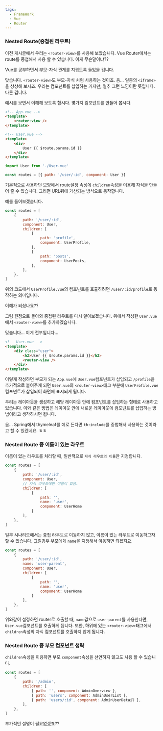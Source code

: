 ```yaml
---
tags:
  - FrameWork
  - Vue
  - Router
---
```

### Nested Route(중첩된 라우트)
이전 게시글에서 우리는 `<router-view>`를 사용해 보았습니다.
Vue Router에서는 route를 중첩해서 사용 할 수 있습니다.
이게 무슨말이냐??

Vue를 공부하면서 부모-자식 관계를 지겹도록 들었을 겁니다.

맞습니다. `<router-view>`도 부모-자식 처럼 사용하는 것이죠.
음... 일종의 `<iframe>`을 상상해 보시죠.
우리는 컴포넌트를 삽입하는 거지만, 얼추 그런 느낌이란 뜻입니다. 다른 겁니다.

예시를 보면서 이해해 보도록 합시다. 몇가지 컴포넌트를 만들어 봅시다.

```html title:"App.vue"
<!-- App.vue -->
<template>
	<router-view />
</template>
```

```html title:"User.vue"
<!-- User.vue -->
<template>
	<div>
		User {{ $route.params.id }}
	</div>
</template>
```

```javascript title:"/src/router/index.js"
import User from './User.vue'

const routes = [{ path: '/user/:id', component: User }]
```

기본적으로 사용하던 모양에서 route설정 속성에 `children`속성을 이용해 자식을 만들어 줄 수 있습니다. 그러면 URL뒤에 가산되는 방식으로 동작합니다.

예를 들어보겠습니다.

```javascript title:"/src/router/index.js"
const routes = [
	{
		path: '/user/:id',
		component: User,
		children: [
			{
				path: 'profile',
				component: UserProfile,
			},
			{
				path: 'posts',
				component: UserPosts,
			},
		],
	},
]
```

위의 코드에서 `UserProfile.vue`의 컴포넌트를 호출하려면 `/user/:id/profile`로 동작하는 의미입니다.

이해가 되셨나요??

그럼 원점으로 돌아와 중첩된 라우트를 다시 알아보겠습니다.
위에서 작성한 `User.vue`에서 `<router-view>`를 추가하겠습니다.

맞습니다... 이게 전부입니다...

```html title:"User.vue"
<!-- User.vue -->
<template>
	<div class="user">
		<h2>User {{ $route.params.id }}</h2>
		<router-view />
	</div>
</template>
```

이렇게 작성하면 부모가 되는 `App.vue`에 `User.vue`컴포넌트가 삽입되고 `/profile`을 추가적으로 붙여주게 되면 `User.vue`의 `<router-view>`태그 부분에 `UserProfile.vue`컴포넌트가 삽입되어 화면에 표시되게 됩니다.

우리는 레이아웃을 생성하고 해당 레이아웃 안에 컴포넌트를 삽입하는 형태로 사용하고 있습니다. 이와 같은 방법은 레이아웃 안에 새로운 레이아웃에 컴포넌트를 삽입하는 방법이라고 생각하시면 됩니다.

음... Spring에서 thymeleaf를 예로 든다면 `th:include`를 중첩해서 사용하는 것이라고 할 수 있겠네요. ㅎㅎ

### Nested Route 중 이름이 있는 라우트
이름이 있는 라우트를 처리할 때, 일반적으로 `자식 라우트의 이름`만 지정합니다.

```javascript title:"/src/router/index.js"
const routes = [
	{ 
		path: '/user/:id',
		component: User,
		// 자식 라우트에만 이름이 있음.
		children: [
			{
				path: '',
				name: 'user',
				component: UserHome
			}
		],
	},
]
```

일부 시나리오에서는 충첩 라우트로 이동하지 않고, 이름이 있는 라우트로 이동하고자 할 수 있습니다. 그럴경우 부모에게 `name`을 지정해서 이동하면 되겠지요.

```javascript title:"/src/router/index.js"
const routes = [
	{ 
		path: '/user/:id',
		name: 'user-parent',
		component: User,
		children: [
			{
				path: '',
				name: 'user',
				component: UserHome
			}
		],
	},
]
```

위와같이 설정하면 router로 호출할 때,  `name`값으로 `user-parent`를 사용한다면, `User.vue`컴포넌트를 호출하게 됩니다. 또한, 하위에 있는 `<router-view>`태그에서 `children`속성의 자식 컴포넌트를 호출하지 않게 됩니다.

###  Nested Route 중 부모 컴포넌트 생략
`children`속성을 이용하면 부모 `component`속성을 선언하지 않고도 사용 할 수 있습니다.

```javascript title:"/src/router/index.js"
const routes = [
	{
		path: '/admin',
		children: [
			{ path: '', component: AdminOverview },
			{ path: 'users', component: AdminUserList },
			{ path: 'users/:id', component: AdminUserDetail },
		],
	},
]
```

부가적인 설명이 필요없겠죠??